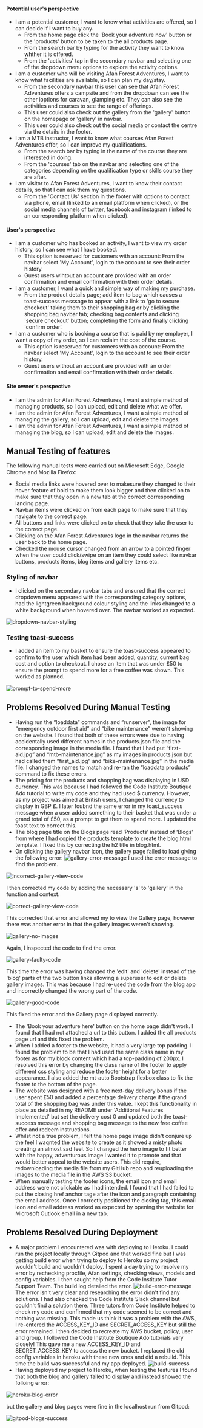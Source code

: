 
#### Potential user's perspective ####
* I am a potential customer, I want to know what activities are offered, so I can decide if I want to buy any.
    * From the home page click the 'Book your adventure now' button or the 'products' button to be taken to the all products page.
    * From the search bar by typing for the activity they want to know whther it is offered.
    * From the 'activities' tap in the secondary navbar and selecting one of the dropdown menu options to explore the activity options.
* I am a customer who will be visiting Afan Forest Adventures, I want to know what facilities are available, so I can plan my day/stay.
    * From the secondary navbar this user can see that Afan Forest Adventures offers a campsite and from the dropdown can see the other ioptions for caravan, glamping etc. They can also see the activities and courses to see the range of offerings.
    * This user could also check out the gallery from the 'gallery' button on the homepage or 'gallery' in navbar.
    * This user could also check out the social media or contact the centre via the details in the footer.
* I am a MTB instructor, I want to know what courses Afan Forest Adventures offer, so I can improve my qualifications.
    * From the search bar by typing in the name of the course they are interested in doing.
    * From the 'courses' tab on the navbar and selecting one of the categories depending on the qualification type or skills course they are after.
* I am visitor to Afan Forest Adventures, I want to know their contact details, so that I can ask them my questions.
    * From the 'Contact Us' section in the footer with options to contact via phone, email (linked to an email platform when clicked), or the social media channels of twitter, facebook and instagram (linked to an corresponding platform when clicked).

#### User's perspective ####
* I am a customer who has booked an activity, I want to view my order history, so I can see what I have booked.
    * This option is reserved for customers with an account: From the navbar select 'My Account', login to the account to see their order history.
    * Guest users wihtout an account are provided with an order confirmation and email confirmation with their order details.
* I am a customer, I want a quick and simple way of making my purchase.
    * From the product details page; add item to bag which causes a toast-success messsage to appear with a link to 'go to secure checkout' taking them to their shopping bag or by clicking the shopping bag navbar tab; checking bag contents and clicking 'secure checkout' button; completing the form and finally clicking 'confirm order'. 
* I am a customer who is booking a course that is paid by my employer, I want a copy of my order, so I can reclaim the cost of the course.
    * This option is reserved for customers with an account: From the navbar select 'My Account', login to the account to see their order history.
    * Guest users without an account are provided with an order confirmation and email confirmation with their order details.

#### Site owner's perspective ####
* I am the admin for Afan Forest Adventures, I want a simple method of managing products, so I can upload, edit and delete what we offer.
* I am the admin for Afan Forest Adventures, I want a simple method of managing the gallery, so  I can upload, edit and delete the images.
* I am the admin for Afan Forest Adventures, I want a simple method of managing the blog, so  I can upload, edit and delete the images.

## **Manual Testing of features**
The following manual tests were carried out on Microsoft Edge, Google Chrome and Mozilla Firefox:
* Social media links were hovered over to makesure they changed to their hover feature of bold to make them look bigger and then clicked on to make sure that they open in a new tab at the correct corresponding landing page.
* Navbar items were clicked on from each page to make sure that they navigate to the correct page.
* All buttons and links were clicked on to check that they take the user to the correct page.
* Clicking on the Afan Forest Adventures logo in the navbar returns the user back to the home page.
* Checked the mouse cursor changed from an arrow to a pointed finger when the user could click/swipe on an item they could select like navbar buttons, products items, blog items and gallery items etc.

### **Styling of navbar**
* I clicked on the secondary navbar tabs and ensured that the correct dropdown menu appeared with the corresponding category options, had the lightgreen background colour styling and the links changed to a white background when hovered over. The navbar worked as expected.

![dropdown-navbar-styling](https://user-images.githubusercontent.com/74603013/135285484-e3c27d54-5be2-4925-8504-32100c20c4b4.png)

### **Testing toast-success**
* I added an item to my basket to ensure the toast-success appeared to confirm to the user which item had been added, quantity, current bag cost and option to checkout. I chose an item that was under £50 to ensure the prompt to spend more for a free coffee was shown. This worked as planned.

![prompt-to-spend-more](https://user-images.githubusercontent.com/74603013/135245904-93f81cde-c8c6-466b-a272-5aa54c2b9224.png)


## **Problems Resolved During Manual Testing**
* Having run the “loaddata” commands and “runserver”, the image for “emergency outdoor first aid” and “bike maintenance” weren’t showing on the website. I found that both of these errors were due to having accidentally used different names in the products.json file and the corresponding image in the media file. I found that I had put “first-aid.jpg” and “mtb-maintenance.jpg” as my images in products.json but had called them “first_aid.jpg” and “bike-maintenance.jpg” in the media file. I changed the names to match and re-ran the “loaddata products” command to fix these errors.
* The pricing for the products and shopping bag was displaying in USD currency. This was because I had followed the Code Institute Boutique Ado tutorial to write my code and they had used $ currency. However, as my project was aimed at British users, I changed the currency to display in GBP £. I later foubnd the same error in my toast_success message when a user added something to their basket that was under a grand total of £50, as a prompt to get them to spend more. I updated the toast text to correct this.
* The blog page title on the Blogs page read ‘Products’ instead of ‘Blogs’ from where I had copied the products template to create the blog.html template. I fixed this by correcting the h2 title in blog.html.
* On clicking the gallery navbar icon, the gallery page failed to load giving the following error:
![gallery-error-message](https://user-images.githubusercontent.com/74603013/135091799-bebfa10b-23a1-467d-ab8e-cdeba0bbc6fe.png)
I used the error message to find the problem.

![incorrect-gallery-view-code](https://user-images.githubusercontent.com/74603013/135092465-8162831b-97bf-40bf-830f-1099012060f0.png)

I then corrected my code by adding the necessary 's' to 'gallery' in the function and context.

![correct-gallery-view-code](https://user-images.githubusercontent.com/74603013/135092841-30ee1444-319f-4b27-b161-7e639cd95e4c.png)

This corrected that error and allowed my to view the Gallery page, however there was another error in that the gallery images weren't showing.

![gallery-no-images](https://user-images.githubusercontent.com/74603013/135093063-f61c1f81-5393-4840-b13c-b4ff616fe836.png)

Again, I inspected the code to find the error.

![gallery-faulty-code](https://user-images.githubusercontent.com/74603013/135093191-562204b5-94fa-4c2b-a3d8-1533d97cf15c.png)

This time the error was having changed the 'edit' and 'delete' instead of the 'blog' parts of the two button links allowing a superuser to edit or delete gallery images. This was because I had re-used the code from the blog app and incorrectly changed the wrong part of the code.

![gallery-good-code](https://user-images.githubusercontent.com/74603013/135093880-5788e2a9-37a0-4ea2-98e7-8ee939191c6e.png)

This fixed the error and the Gallery page displayed correctly.
* The 'Book your adventure here' button on the home page didn't work. I found that I had not attached a url to this button. I added the all products page url and this fixed the problem.
* When I added a footer to the website, it had a very large top padding. I found the problem to be that I had used the same class name in my footer as for my block content which had a top-padding of 200px. I resolved this error by changing the class name of the footer to apply different css styling and reduce the footer height for a better appearance. I also added the mt-auto Bootstrap flexbox class to fix the footer to the bottom of the page.
* The website was designed with a free next-day delivery bonus if the user spent £50 and added a percentage delivery charge if the grand total of the shopping bag was under this value. I kept this functionality in place as detailed in my README under 'Additional Features Implemented' but set the delivery cost 0 and updated both the toast-success message and shopping bag message to the new free coffee offer and redeem instructions.
* Whilst not a true problem, I felt the home page image didn't conjure up the feel I waqnted the website to create as it showed a misty photo creating an almost sad feel. So I changed the hero image to fit better with the happy, adventurous image I wanted it to promote and that would better appeal to the website users. This did require, redownloading the media file from my GitHub repo and reuploading the images to the media file in the AWS S3 bucket.
* When manually testing the footer icons, the email icon and email address were not clickable as I had intended. I found that I had failed to put the closing href anchor tage after the icon and paragraph containing the email address. Once I correctly positioned the closing tag, this email icon and email address worked as expected by opening the website for Microsoft Outlook email in a new tab.

## **Problems Resolved During Deployment**
* A major problem I encountered was with deploying to Heroku. I could run the project locally through Gitpod and that worked fine but I was getting build error when trying to deploy to Heroku so my project wouldn't build and wouldn't deploy. I spent a day trying to resolve my error by rechecking procfile, Afan settings, checking views, models and config variables. I then saught help from the Code Institute Tutor Support Team. The build log detailed the error.
![build-error-message](https://user-images.githubusercontent.com/74603013/135090269-ddb99065-207e-41c6-ae52-59eb783d8c1e.png)
The error isn't very clear and researching the error didn't find any solutions. I had also checked the Code Institute Slack channel but couldn't find a solution there. Three tutors from Code Institute helped to check my code and confirmed that my code seemed to be correct and nothing was missing. This made us think it was a problem with the AWS, I re-entered the ACCESS_KEY_ID and SECRET_ACCESS_KEY but still the error remained. I then decided to recreate my AWS bucket, policy, user and group. I followed the Code Institute Boutique Ado tutorials very closely! This gave me a new ACCESS_KEY_ID and SECRET_ACCESS_KEY to access the new bucket. I replaced the old config variables in heroku with these new ones and did a rebuild. This time the build was successful and my app deployed. 
![build-success](https://user-images.githubusercontent.com/74603013/135091176-65cb88e5-a227-4d9f-9211-50a1a96a9260.png)
* Having deployed my project to Heroku, when testing the features I found that both the blog and gallery failed to display and instead showed the folloing error:

![heroku-blog-error](https://user-images.githubusercontent.com/74603013/135150668-57073777-1fba-4224-b529-40fbfabc8460.png)

but the gallery and blog pages were fine in the localhost run from Gitpod:

![gitpod-blogs-success](https://user-images.githubusercontent.com/74603013/135150841-0c5980ac-f4ff-4e17-b132-4b39cacc49fb.png)



